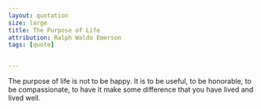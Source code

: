 ```yaml
---
layout: quotation
size: large
title: The Purpose of Life
attribution: Ralph Waldo Emerson
tags: [quote]


---
```


The purpose of life is not to be happy. It is to be useful, to be
honorable, to be compassionate, to have it make some difference that
you have lived and lived well.
